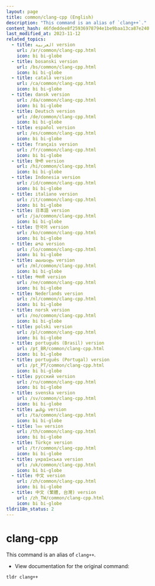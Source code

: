```yaml
---
layout: page
title: common/clang-cpp (English)
description: "This command is an alias of `clang++`."
content_hash: 46fdeddee8f25936978794e1be9baa13ca87e240
last_modified_at: 2023-11-12
related_topics:
  - title: العربية version
    url: /ar/common/clang-cpp.html
    icon: bi bi-globe
  - title: bosanski version
    url: /bs/common/clang-cpp.html
    icon: bi bi-globe
  - title: català version
    url: /ca/common/clang-cpp.html
    icon: bi bi-globe
  - title: dansk version
    url: /da/common/clang-cpp.html
    icon: bi bi-globe
  - title: Deutsch version
    url: /de/common/clang-cpp.html
    icon: bi bi-globe
  - title: español version
    url: /es/common/clang-cpp.html
    icon: bi bi-globe
  - title: français version
    url: /fr/common/clang-cpp.html
    icon: bi bi-globe
  - title: हिन्दी version
    url: /hi/common/clang-cpp.html
    icon: bi bi-globe
  - title: Indonesia version
    url: /id/common/clang-cpp.html
    icon: bi bi-globe
  - title: italiano version
    url: /it/common/clang-cpp.html
    icon: bi bi-globe
  - title: 日本語 version
    url: /ja/common/clang-cpp.html
    icon: bi bi-globe
  - title: 한국어 version
    url: /ko/common/clang-cpp.html
    icon: bi bi-globe
  - title: ລາວ version
    url: /lo/common/clang-cpp.html
    icon: bi bi-globe
  - title: മലയാളം version
    url: /ml/common/clang-cpp.html
    icon: bi bi-globe
  - title: नेपाली version
    url: /ne/common/clang-cpp.html
    icon: bi bi-globe
  - title: Nederlands version
    url: /nl/common/clang-cpp.html
    icon: bi bi-globe
  - title: norsk version
    url: /no/common/clang-cpp.html
    icon: bi bi-globe
  - title: polski version
    url: /pl/common/clang-cpp.html
    icon: bi bi-globe
  - title: português (Brasil) version
    url: /pt_BR/common/clang-cpp.html
    icon: bi bi-globe
  - title: português (Portugal) version
    url: /pt_PT/common/clang-cpp.html
    icon: bi bi-globe
  - title: русский version
    url: /ru/common/clang-cpp.html
    icon: bi bi-globe
  - title: svenska version
    url: /sv/common/clang-cpp.html
    icon: bi bi-globe
  - title: தமிழ் version
    url: /ta/common/clang-cpp.html
    icon: bi bi-globe
  - title: ไทย version
    url: /th/common/clang-cpp.html
    icon: bi bi-globe
  - title: Türkçe version
    url: /tr/common/clang-cpp.html
    icon: bi bi-globe
  - title: українська version
    url: /uk/common/clang-cpp.html
    icon: bi bi-globe
  - title: 中文 version
    url: /zh/common/clang-cpp.html
    icon: bi bi-globe
  - title: 中文 (繁體, 台灣) version
    url: /zh_TW/common/clang-cpp.html
    icon: bi bi-globe
tldri18n_status: 2
---
```

# clang-cpp

This command is an alias of `clang++`.

- View documentation for the original command:

`tldr clang++`
